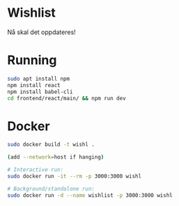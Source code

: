 # Wishlist
Nå skal det oppdateres!

# Running

```bash
sudo apt install npm
npm install react
npm install babel-cli
cd frontend/react/main/ && npm run dev
```

# Docker

```bash
sudo docker build -t wishl .

(add --network=host if hanging)

# Interactive run:
sudo docker run -it --rm -p 3000:3000 wishl

# Background/standalone run:
sudo docker run -d --name wishlist -p 3000:3000 wishl

```
